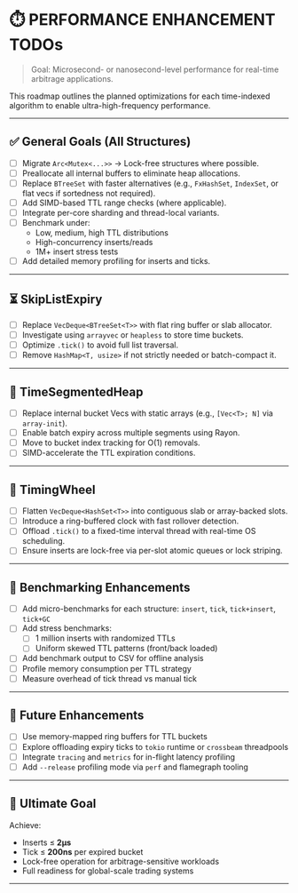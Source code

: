 # ⏱️ PERFORMANCE ENHANCEMENT TODOs
> Goal: Microsecond- or nanosecond-level performance for real-time arbitrage applications.

This roadmap outlines the planned optimizations for each time-indexed algorithm to enable ultra-high-frequency performance.

---

## ✅ General Goals (All Structures)
- [ ] Migrate `Arc<Mutex<...>>` → Lock-free structures where possible.
- [ ] Preallocate all internal buffers to eliminate heap allocations.
- [ ] Replace `BTreeSet` with faster alternatives (e.g., `FxHashSet`, `IndexSet`, or flat vecs if sortedness not required).
- [ ] Add SIMD-based TTL range checks (where applicable).
- [ ] Integrate per-core sharding and thread-local variants.
- [ ] Benchmark under:
  - Low, medium, high TTL distributions
  - High-concurrency inserts/reads
  - 1M+ insert stress tests
- [ ] Add detailed memory profiling for inserts and ticks.

---

## ⏳ SkipListExpiry
- [ ] Replace `VecDeque<BTreeSet<T>>` with flat ring buffer or slab allocator.
- [ ] Investigate using `arrayvec` or `heapless` to store time buckets.
- [ ] Optimize `.tick()` to avoid full list traversal.
- [ ] Remove `HashMap<T, usize>` if not strictly needed or batch-compact it.

---

## 🧵 TimeSegmentedHeap
- [ ] Replace internal bucket Vecs with static arrays (e.g., `[Vec<T>; N]` via `array-init`).
- [ ] Enable batch expiry across multiple segments using Rayon.
- [ ] Move to bucket index tracking for O(1) removals.
- [ ] SIMD-accelerate the TTL expiration conditions.

---

## 🔁 TimingWheel
- [ ] Flatten `VecDeque<HashSet<T>>` into contiguous slab or array-backed slots.
- [ ] Introduce a ring-buffered clock with fast rollover detection.
- [ ] Offload `.tick()` to a fixed-time interval thread with real-time OS scheduling.
- [ ] Ensure inserts are lock-free via per-slot atomic queues or lock striping.

---

## 🧪 Benchmarking Enhancements
- [ ] Add micro-benchmarks for each structure: `insert`, `tick`, `tick+insert`, `tick+GC`
- [ ] Add stress benchmarks:
  - [ ] 1 million inserts with randomized TTLs
  - [ ] Uniform skewed TTL patterns (front/back loaded)
- [ ] Add benchmark output to CSV for offline analysis
- [ ] Profile memory consumption per TTL strategy
- [ ] Measure overhead of tick thread vs manual tick

---

## 🔬 Future Enhancements
- [ ] Use memory-mapped ring buffers for TTL buckets
- [ ] Explore offloading expiry ticks to `tokio` runtime or `crossbeam` threadpools
- [ ] Integrate `tracing` and `metrics` for in-flight latency profiling
- [ ] Add `--release` profiling mode via `perf` and flamegraph tooling

---

## 🧠 Ultimate Goal
Achieve:
- Inserts ≤ **2μs**
- Tick ≤ **200ns** per expired bucket
- Lock-free operation for arbitrage-sensitive workloads
- Full readiness for global-scale trading systems

---
